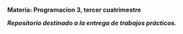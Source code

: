**Materia: Programacion 3, tercer cuatrimestre**

***Repositorio destinado a la entrega de trabajos prácticos.***
